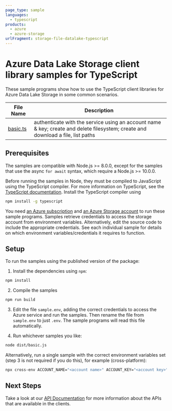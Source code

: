 ```yaml
---
page_type: sample
languages:
  - typescript
products:
  - azure
  - azure-storage
urlFragment: storage-file-datalake-typescript
---
```


# Azure Data Lake Storage client library samples for TypeScript

These sample programs show how to use the TypeScript client libraries for Azure Data Lake Storage in some common scenarios.

| **File Name**     | **Description**                                                                                                                 |
| ----------------- | ------------------------------------------------------------------------------------------------------------------------------- |
| [basic.ts][basic] | authenticate with the service using an account name & key; create and delete filesystem; create and download a file, list paths |

## Prerequisites

The samples are compatible with Node.js >= 8.0.0, except for the samples that use the async `for await` syntax, which require a Node.js >= 10.0.0.

Before running the samples in Node, they must be compiled to JavaScript using the TypeScript compiler. For more information on TypeScript, see the [TypeScript documentation][typescript]. Install the TypeScript compiler using

```bash
npm install -g typescript
```

You need [an Azure subscription][freesub] and [an Azure Storage account][azstorage] to run these sample programs. Samples retrieve credentials to access the storage account from environment variables. Alternatively, edit the source code to include the appropriate credentials. See each individual sample for details on which environment variables/credentials it requires to function.

## Setup

To run the samples using the published version of the package:

1. Install the dependencies using `npm`:

```bash
npm install
```

2. Compile the samples

```bash
npm run build
```

3. Edit the file `sample.env`, adding the correct credentials to access the Azure service and run the samples. Then rename the file from `sample.env` to just `.env`. The sample programs will read this file automatically.

4. Run whichever samples you like:

```bash
node dist/basic.js
```

Alternatively, run a single sample with the correct environment variables set (step 3 is not required if you do this), for example (cross-platform):

```bash
npx cross-env ACCOUNT_NAME="<account name>" ACCOUNT_KEY="<account key>" node dist/basic.js
```

## Next Steps

Take a look at our [API Documentation][apiref] for more information about the APIs that are available in the clients.

[basic]: https://github.com/Azure/azure-sdk-for-js/tree/main/sdk/storage/storage-file-datalake/samples/typescript/src/basic.ts
[apiref]: https://docs.microsoft.com/javascript/api/@azure/storage-file-datalake
[azstorage]: https://docs.microsoft.com/azure/storage/common/storage-account-overview
[freesub]: https://azure.microsoft.com/free/
[typescript]: https://www.typescriptlang.org/docs/home.html
